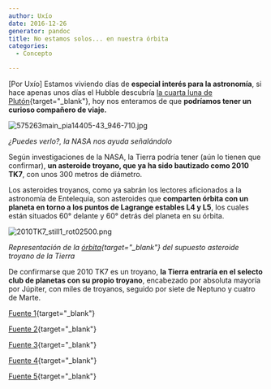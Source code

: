 ```yaml
---
author: Uxío
date: 2016-12-26
generator: pandoc
title: No estamos solos... en nuestra órbita
categories:
  - Concepto

---
```




\[Por Uxío\] Estamos viviendo días de **especial interés para la
astronomía**, si hace apenas unos días el Hubble descubría [la cuarta
luna de
Plutón](http://www.nasa.gov/mission_pages/hubble/science/pluto-moon.html){target="_blank"},
hoy nos enteramos de que **podríamos tener un curioso compañero de
viaje.**

![575263main_pia14405-43_946-710.jpg](http://www.entelequia.bligoo.com/media/users/1/79903/images/public/4621/575263main_pia14405-43_946-710.jpg?v=1311837768313)

*¿Puedes verlo?, la NASA nos ayuda señalándolo*

Según investigaciones de la NASA, la Tierra podría tener (aún lo tienen
que confirmar), **un asteroide troyano, que ya ha sido bautizado como
2010 TK7**, con unos 300 metros de diámetro.

Los asteroides troyanos, como ya sabrán los lectores aficionados a la
astronomía de Entelequia, son asteroides que **comparten órbita con un
planeta en torno a los puntos de Lagrange estables L4 y L5**, los cuales
están situados 60° delante y 60° detrás del planeta en su órbita.

![2010TK7_still1_rot02500.png](http://www.entelequia.bligoo.com/media/users/1/79903/images/public/4621/2010TK7_still1_rot02500.png?v=1311837865247)

*Representación de la
[órbita](http://www.youtube.com/watch?feature=player_embedded&v=Vp0b1p5kDbw&fs=1&fs=1){target="_blank"}
del supuesto asteroide troyano de la Tierra*

De confirmarse que 2010 TK7 es un troyano, **la Tierra entraría en el
selecto club de planetas con su propio troyano**, encabezado por
absoluta mayoría por Júpiter, con miles de troyanos, seguido por siete
de Neptuno y cuatro de Marte.

[Fuente
1](http://www.nasa.gov/mission_pages/hubble/science/pluto-moon.html){target="_blank"}

[Fuente
2](http://www.nature.com/nature/journal/v475/n7357/full/nature10233.html){target="_blank"}

[Fuente
3](http://www.nasa.gov/mission_pages/WISE/news/wise20110727.html){target="_blank"}

[Fuente
4](http://es.wikipedia.org/wiki/Asteroide_troyano){target="_blank"}

[Fuente
5](http://danielmarin.blogspot.com/2011/07/un-troyano-terrestre.html){target="_blank"}
